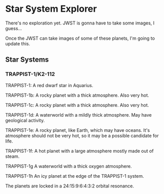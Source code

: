 # Star System Explorer

There's no exploration yet. JWST is gonna have to take some images, I guess...

Once the JWST can take images of some of these planets, I'm going to update this.

## Star Systems

### TRAPPIST-1/K2-112

TRAPPIST-1:
    A red dwarf star in Aquarius.

TRAPPIST-1b:
    A rocky planet with a thick atmosphere. Also very hot.

TRAPPIST-1c:
    A rocky planet with a thick atmosphere. Also very hot.

TRAPPIST-1d:
    A waterworld with a mildly thick atmosphere. May have geological activity.

TRAPPIST-1e:
    A rocky planet, like Earth, which may have oceans. It's atmosphere should not be very hot, so it may be a possible candidate for life.

TRAPPIST-1f:
    A hot planet with a large atmosphere mostly made out of steam.

TRAPPIST-1g
    A waterworld with a thick oxygen atmosphere.

TRAPPIST-1h
    An icy planet at the edge of the TRAPPIST-1 system.

The planets are locked in a 24:15:9:6:4:3:2 orbital resonance.
